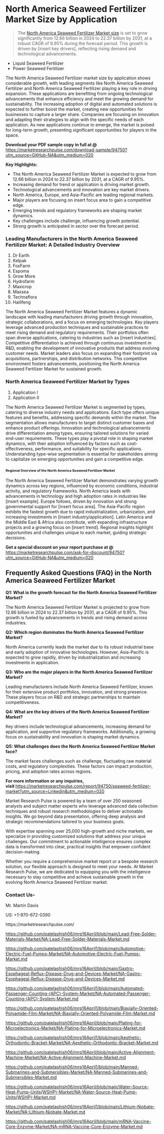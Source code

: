 <h1>North America Seaweed Fertilizer Market&nbsp;Size by Application</h1><blockquote><p>The <a href="https://marketresearchpulse.com/download-sample/94750?utm_source=GitHub-NA&amp;utm_medium=020">North America Seaweed Fertilizer Market size</a> is set to grow significantly from 12.66 billion in 2024 to 22.37 billion by 2031, at a robust CAGR of 9.95% during the forecast period. This growth is driven by [insert key drivers], reflecting rising demand and technological advancements.</p></blockquote><ul><li>Liquid Seaweed Fertilizer<li> Power Seaweed Fertilizer</li></ul><p>The North America Seaweed Fertilizer market size by application shows considerable growth, with leading segments like North America Seaweed Fertilizer and North America Seaweed Fertilizer playing a key role in driving expansion. These applications are benefiting from ongoing technological advancements that enhance efficiency and meet the growing demand for sustainability. The increasing adoption of digital and automated solutions is expected to further boost the market, creating new opportunities for businesses to capture a larger share. Companies are focusing on innovation and adapting their strategies to align with the specific needs of each application. As new applications continue to emerge, the market is poised for long-term growth, presenting significant opportunities for players in the space.</p><p><strong>Download your PDF sample copy in full at @ </strong><a href="https://marketresearchpulse.com/download-sample/94750?utm_source=GitHub-NA&amp;utm_medium=020">https://marketresearchpulse.com/download-sample/94750?utm_source=GitHub-NA&amp;utm_medium=020</a></p><p><strong>Key Highlights: </strong></p><ul><li>The North America Seaweed Fertilizer Market is expected to grow from 12.66 billion in 2024 to 22.37 billion by 2031, at a CAGR of 9.95%.</li><li>Increasing demand for trend or application is driving market growth.</li><li>Technological advancements and innovation are key market drivers.</li><li>North America, Europe, and Asia-Pacific are leading regional markets.</li><li>Major players are focusing on insert focus area to gain a competitive edge.</li><li>Emerging trends and regulatory frameworks are shaping market dynamics.</li><li>Key challenges include challenge, influencing growth potential.</li><li>Strong growth is anticipated in sector over the forecast period.</li></ul><h3>Leading Manufacturers in the North America Seaweed Fertilizer Market: A Detailed Industry Overview</h3><ol><li>Dr Earth</li><li>Kelpak</li><li>FoxFarm</li><li>Espoma</li><li>Grow More</li><li>Hydrofarm</li><li>Maxicrop</li><li>Maxsea</li><li>Technaflora</li><li>Hailifeng</li></ol><div class="flex max-w-full flex-col flex-grow"><div class="min-h-8 text-message flex w-full flex-col items-end gap-2 whitespace-normal break-words [.text-message+&amp;]:mt-5" dir="auto" data-message-author-role="assistant" data-message-id="fd8432e4-4910-450d-b182-61b7bfb0a01f" data-message-model-slug="gpt-4o"><div class="flex w-full flex-col gap-1 empty:hidden first:pt-[3px]"><div class="markdown prose w-full break-words dark:prose-invert light"><p>The North America Seaweed Fertilizer Market features a dynamic landscape with leading manufacturers driving growth through innovation, strategic collaborations, and a focus on emerging technologies. Key players leverage advanced production techniques and sustainable practices to meet rising demand and regulatory requirements. Their portfolios often span diverse applications, catering to industries such as [insert industries]. Competitive differentiation is achieved through continuous investment in R&amp;D, enabling the development of innovative products that address evolving customer needs. Market leaders also focus on expanding their footprint via acquisitions, partnerships, and distribution networks. This competitive environment fosters advancements, positioning the North America Seaweed Fertilizer Market for sustained growth.</p></div></div></div></div><h3>North America Seaweed Fertilizer Market by Types</h3><ol><li>Application I<li> Application II</li></ol><div class="flex max-w-full flex-col flex-grow"><div class="min-h-8 text-message flex w-full flex-col items-end gap-2 whitespace-normal break-words [.text-message+&amp;]:mt-5" dir="auto" data-message-author-role="assistant" data-message-id="084470be-0bb7-4664-bddf-5156b4f41249" data-message-model-slug="gpt-4o-mini"><div class="flex w-full flex-col gap-1 empty:hidden first:pt-[3px]"><div class="markdown prose w-full break-words dark:prose-invert light"><p>The North America Seaweed Fertilizer Market is segmented by types, catering to diverse industry needs and applications. Each type offers unique features and benefits, addressing specific demands within the market. The segmentation allows manufacturers to target distinct customer bases and enhance product offerings. Innovation and technological advancements drive differentiation among types, ensuring tailored solutions for varied end-user requirements. These types play a pivotal role in shaping market dynamics, with their adoption influenced by factors such as cost-effectiveness, performance, and suitability for specific applications. Understanding type-wise segmentation is essential for stakeholders aiming to capitalize on emerging opportunities and gain a competitive edge.</p></div></div></div></div><h3><span style="font-size: 11px;">Regional Overview of the North America Seaweed Fertilizer Market</span></h3><div class="flex max-w-full flex-col flex-grow"><div class="min-h-8 text-message flex w-full flex-col items-end gap-2 whitespace-normal break-words [.text-message+&amp;]:mt-5" dir="auto" data-message-author-role="assistant" data-message-id="e9038762-ce64-4e30-91c9-9bd413514231" data-message-model-slug="gpt-4o-mini"><div class="flex w-full flex-col gap-1 empty:hidden first:pt-[3px]"><div class="markdown prose w-full break-words dark:prose-invert light"><p>The North America Seaweed Fertilizer Market demonstrates varying growth dynamics across key regions, influenced by economic conditions, industrial activity, and regulatory frameworks. North America leads with advancements in technology and high adoption rates in industries like [insert example]. Europe follows, driven by innovation and strong governmental support for [insert focus area]. The Asia-Pacific region exhibits the fastest growth due to rapid industrialization, urbanization, and increasing investments in [insert industry/application]. Latin America and the Middle East &amp; Africa also contribute, with expanding infrastructure projects and a growing focus on [insert trend]. Regional insights highlight opportunities and challenges unique to each market, guiding strategic decisions.</p></div></div></div></div><p><strong>Get a special discount on your report purchase at @ </strong><a href="https://marketresearchpulse.com/ask-for-discount/94750?utm_source=GitHub-NA&amp;utm_medium=020">https://marketresearchpulse.com/ask-for-discount/94750?utm_source=GitHub-NA&amp;utm_medium=020</a></p><h2>Frequently Asked Questions (FAQ) in the North America Seaweed Fertilizer Market</h2><p><strong>Q1: What is the growth forecast for the North America Seaweed Fertilizer Market?</strong></p><p>The North America Seaweed Fertilizer Market is projected to grow from 12.66 billion in 2024 to 22.37 billion by 2031, at a CAGR of 9.95%. This growth is fueled by advancements in trends and rising demand across industries.</p><p><strong>Q2: Which region dominates the North America Seaweed Fertilizer Market?</strong></p><p>North America currently leads the market due to its robust industrial base and early adoption of innovative technologies. However, Asia-Pacific is expected to grow rapidly, driven by industrialization and increasing investments in application.</p><p><strong>Q3: Who are the major players in the North America Seaweed Fertilizer Market?</strong></p><p>Leading manufacturers include North America Seaweed Fertilizer, known for their extensive product portfolios, innovation, and strong presence. These players focus on R&amp;D and strategic partnerships to maintain competitiveness.</p><p><strong>Q4: What are the key drivers of the North America Seaweed Fertilizer Market?</strong></p><p>Key drivers include technological advancements, increasing demand for application, and supportive regulatory frameworks. Additionally, a growing focus on sustainability and innovation is shaping market dynamics.</p><p><strong>Q5: What challenges does the North America Seaweed Fertilizer Market face?</strong></p><p>The market faces challenges such as challenge, fluctuating raw material costs, and regulatory complexities. These factors can impact production, pricing, and adoption rates across regions.</p><p><strong>For more information or any inquiries, visit&nbsp;</strong><a href="https://marketresearchpulse.com/report/94750/seaweed-fertilizer-market?utm_source=Linkedin&utm_medium=020">https://marketresearchpulse.com/report/94750/seaweed-fertilizer-market?utm_source=Linkedin&utm_medium=020</a></p><p>Market Research Pulse is powered by a team of over 250 seasoned analysts and subject matter experts who leverage advanced data collection techniques and robust research methodologies to deliver actionable insights. We go beyond data presentation, offering deep analysis and strategic recommendations tailored to your business goals.</p><p>With expertise spanning over 25,000 high-growth and niche markets, we specialize in providing customized solutions that address your unique challenges. Our commitment to actionable intelligence ensures complex data is transformed into clear, practical insights that empower confident decision-making.</p><p>Whether you require a comprehensive market report or a bespoke research solution, our flexible approach is designed to meet your needs. At Market Research Pulse, we are dedicated to equipping you with the intelligence necessary to stay competitive and achieve sustainable growth in the evolving North America Seaweed Fertilizer market.</p><h3><strong>Contact Us-</strong></h3><p>Mr. Martin Davis</p><p>US: +1-970-672-0390</p><p>https://marketresearchpulse.com/</p><p><a href="https://github.com/patelashish06/mrp16April/blob/main/Lead-Free-Solder-Materials-Market/NA-Lead-Free-Solder-Materials-Market.md">https://github.com/patelashish06/mrp16April/blob/main/Lead-Free-Solder-Materials-Market/NA-Lead-Free-Solder-Materials-Market.md</a></p><p><a href="https://github.com/patelashish06/mrp16April1/blob/main/Automotive-Electric-Fuel-Pumps-Market/NA-Automotive-Electric-Fuel-Pumps-Market.md">https://github.com/patelashish06/mrp16April1/blob/main/Automotive-Electric-Fuel-Pumps-Market/NA-Automotive-Electric-Fuel-Pumps-Market.md</a></p><p><a href="https://github.com/patelashish06/mrp16April/blob/main/Gastro-Esophageal-Reflux-Disease-Drug-and-Devices-Market/NA-Gastro-Esophageal-Reflux-Disease-Drug-and-Devices-Market.md">https://github.com/patelashish06/mrp16April/blob/main/Gastro-Esophageal-Reflux-Disease-Drug-and-Devices-Market/NA-Gastro-Esophageal-Reflux-Disease-Drug-and-Devices-Market.md</a></p><p><a href="https://github.com/patelashish06/mrp16April1/blob/main/Automated-Passenger-Counting-(APC)-System-Market/NA-Automated-Passenger-Counting-(APC)-System-Market.md">https://github.com/patelashish06/mrp16April1/blob/main/Automated-Passenger-Counting-(APC)-System-Market/NA-Automated-Passenger-Counting-(APC)-System-Market.md</a></p><p><a href="https://github.com/patelashish06/mrp16April1/blob/main/Biaxially-Oriented-Polyamide-Film-Market/NA-Biaxially-Oriented-Polyamide-Film-Market.md">https://github.com/patelashish06/mrp16April1/blob/main/Biaxially-Oriented-Polyamide-Film-Market/NA-Biaxially-Oriented-Polyamide-Film-Market.md</a></p><p><a href="https://github.com/patelashish06/mrp16April/blob/main/Plating-for-Microelectronics-Market/NA-Plating-for-Microelectronics-Market.md">https://github.com/patelashish06/mrp16April/blob/main/Plating-for-Microelectronics-Market/NA-Plating-for-Microelectronics-Market.md</a></p><p><a href="https://github.com/patelashish06/mrp16April1/blob/main/Aesthetic-Orthodontic-Bracket-Market/NA-Aesthetic-Orthodontic-Bracket-Market.md">https://github.com/patelashish06/mrp16April1/blob/main/Aesthetic-Orthodontic-Bracket-Market/NA-Aesthetic-Orthodontic-Bracket-Market.md</a></p><p><a href="https://github.com/patelashish06/mrp16April/blob/main/Active-Alignment-Machine-Market/NA-Active-Alignment-Machine-Market.md">https://github.com/patelashish06/mrp16April/blob/main/Active-Alignment-Machine-Market/NA-Active-Alignment-Machine-Market.md</a></p><p><a href="https://github.com/patelashish06/mrp16April1/blob/main/Manned-Submarines-and-Submersibles-Market/NA-Manned-Submarines-and-Submersibles-Market.md">https://github.com/patelashish06/mrp16April1/blob/main/Manned-Submarines-and-Submersibles-Market/NA-Manned-Submarines-and-Submersibles-Market.md</a></p><p><a href="https://github.com/patelashish06/mrp16April/blob/main/Water-Source-Heat-Pump-Units(WSHP)-Market/NA-Water-Source-Heat-Pump-Units(WSHP)-Market.md">https://github.com/patelashish06/mrp16April/blob/main/Water-Source-Heat-Pump-Units(WSHP)-Market/NA-Water-Source-Heat-Pump-Units(WSHP)-Market.md</a></p><p><a href="https://github.com/patelashish06/mrp16April1/blob/main/Lithium-Niobate-Market/NA-Lithium-Niobate-Market.md">https://github.com/patelashish06/mrp16April1/blob/main/Lithium-Niobate-Market/NA-Lithium-Niobate-Market.md</a></p><p><a href="https://github.com/patelashish06/mrp16April/blob/main/mRNA-Vaccine-Core-Enzyme-Market/NA-mRNA-Vaccine-Core-Enzyme-Market.md">https://github.com/patelashish06/mrp16April/blob/main/mRNA-Vaccine-Core-Enzyme-Market/NA-mRNA-Vaccine-Core-Enzyme-Market.md</a></p>